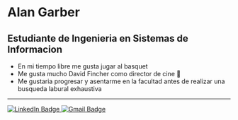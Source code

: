 # Alan Garber
## Estudiante de Ingenieria en Sistemas de Informacion
- En mi tiempo libre me gusta jugar al basquet 
- Me gusta mucho David Fincher como director de cine 🐐
- Me gustaria progresar y asentarme en la facultad antes de realizar una busqueda labural exhaustiva 
---
<a href="https://www.linkedin.com/in/alangarber/">
      <img src="https://img.shields.io/badge/LinkedIn-blue?style=for-the-badge&logo=linkedin&logoColor=white" alt="LinkedIn Badge"/>
    </a>
    <a href="mailto:alangarber1@gmail.com">
      <img src="https://img.shields.io/badge/gmail-red?style=for-the-badge&logo=gmail&logoColor=white" alt="Gmail Badge"/>
    </a>

